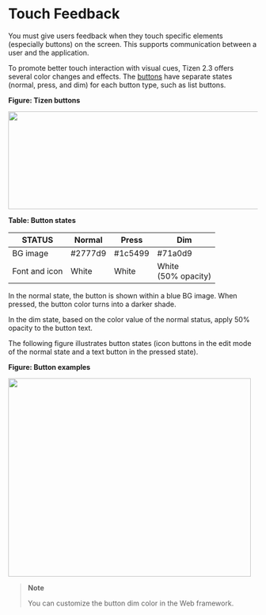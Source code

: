 # Touch Feedback

You must give users feedback when they touch specific elements (especially buttons) on the screen. This supports communication between a user and the application.

To promote better touch interaction with visual cues, Tizen 2.3 offers several color changes and effects. The [buttons](../design-library/button.md) have separate states (normal, press, and dim) for each button type, such as list buttons.

**Figure: Tizen buttons**

<img alt="" height="197" src="media/tizen_buttons.png" width="767" />

**Table: Button states**

| STATUS             | Normal             | Press              | Dim                |
|--------------------|--------------------|--------------------|--------------------|
| BG image           | \#2777d9           | \#1c5499           | \#71a0d9           |
| Font and icon      | White              | White              | White<br>(50% opacity) |

In the normal state, the button is shown within a blue BG image. When pressed, the button color turns into a darker shade.

In the dim state, based on the color value of the normal status, apply 50% opacity to the button text.

The following figure illustrates button states (icon buttons in the edit mode of the normal state and a text button in the pressed state).

**Figure: Button examples**

<img alt="" height="400" src="media/touch_feedback_contacts_03.png" width="490" />

> **Note**
>
> You can customize the button dim color in the Web framework.
